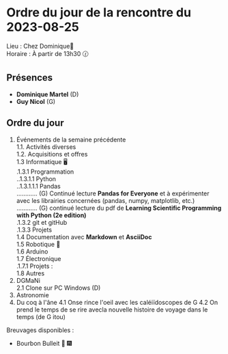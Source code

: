 # Ordre du jour de la rencontre du 2023-08-25

Lieu :    Chez Dominique🔭  
Horaire : À partir de 13h30 🕜  

## Présences

* **Dominique Martel** (D)  
* **Guy Nicol** (G)  

## Ordre du jour

1. Événements de la semaine précédente  
 1.1.  Activités diverses  
 1.2.  Acquisitions et offres  
 1.3 Informatique 🖥  
.1.3.1 Programmation  
..1.3.1.1 Python  
..1.3.1.1.1 Pandas  
............ (G) Continué lecture **Pandas for Everyone** et à expérimenter avec les librairies concernées (pandas, numpy, matplotlib, etc.)  
............ (G) continué lecture du pdf de **Learning Scientific Programming with Python (2e edition)**    
.1.3.2 git et gitHub  
.1.3.3 Projets  
1.4 Documentation avec **Markdown** et **AsciiDoc**  
1.5 Robotique 🤖  
1.6 Arduino  
1.7 Électronique  
.1.7.1 Projets :  
1.8 Autres  
2. DGMaNi  
2.1 Clone sur PC Windows (D)  
3. Astronomie  
4. Du coq à l'âne
4.1 Onse rince l'oeil avec les caléiïdoscopes de G
4.2 On prend le temps de se rire avecla nouvelle histoire de voyage dans le temps (de G itou)

Breuvages disponibles :
 * Bourbon Bulleit 🥃 🎆 
